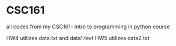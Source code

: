 # CSC161
all codes from my CSC161- intro to programming in python course

HW4 utilizes data.txt and data1.text
HW5 utilizes data2.txt
